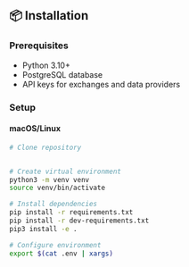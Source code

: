 
## 📦 Installation

### Prerequisites

- Python 3.10+
- PostgreSQL database
- API keys for exchanges and data providers

### Setup

#### macOS/Linux
```bash
# Clone repository


# Create virtual environment
python3 -m venv venv
source venv/bin/activate

# Install dependencies
pip install -r requirements.txt
pip install -r dev-requirements.txt
pip3 install -e .

# Configure environment
export $(cat .env | xargs)
```

